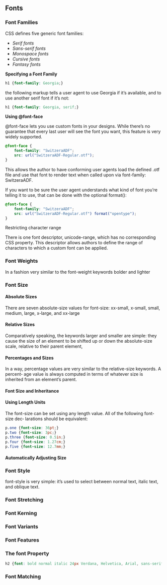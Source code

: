 ## Fonts

### Font Families

CSS defines five generic font families:

- *Serif fonts*
- *Sans-serif fonts*
- *Monospace fonts*
- *Cursive fonts*
- *Fantasy fonts*

**Specifying a Font Family**

```css
h1 {font-family: Georgia;}
```

the following markup tells a user agent to use Georgia if it’s available, and to use another serif font if it’s not:

```css
h1 {font-family: Georgia, serif;}
```

**Using @font-face**

 @font-face lets you use custom fonts in your designs. While there’s no guarantee that every last user will see the font you want, this feature is very widely supported.

```css
@font-face {
	font-family: "SwitzeraADF";
	src: url("SwitzeraADF-Regular.otf");
}
```

This allows the author to have conforming user agents load the defined .otf file and
use that font to render text when called upon via font-family: SwitzeraADF.



If you want to be sure the user agent understands what kind of font you’re telling it to
use, that can be done with the optional format():

```css
@font-face {
	font-family: "SwitzeraADF";
	src: url("SwitzeraADF-Regular.otf") format("opentype");
}
```



Restricting character range

There is one font descriptor, unicode-range, which has no corresponding CSS property. This descriptor allows authors to define the range of characters to which a custom font can be applied.



### Font Weights

In a fashion very similar to the font-weight keywords bolder and lighter

### Font Size

#### Absolute Sizes

There are seven absolute-size values for font-size: xx-small, x-small, small, medium, large, x-large, and xx-large

#### Relative Sizes

Comparatively speaking, the keywords larger and smaller are simple: they cause the size of an element to be shifted up or down the absolute-size scale, relative to their parent element,

#### Percentages and Sizes

In a way, percentage values are very similar to the relative-size keywords. A percent‐ age value is always computed in terms of whatever size is inherited from an element’s parent.

#### Font Size and Inheritance

#### Using Length Units

The font-size can be set using any length value. All of the following font-size dec‐ larations should be equivalent:

```css
p.one {font-size: 36pt;} 
p.two {font-size: 3pc;}
p.three {font-size: 0.5in;}
p.four {font-size: 1.27cm;} 
p.five {font-size: 12.7mm;}
```

#### Automatically Adjusting Size

### Font Style

font-style is very simple: it’s used to select between normal text, italic text, and
oblique text. 

### Font Stretching

### Font Kerning

### Font Variants

### Font Features

### The font Property

```css
h2 {font: bold normal italic 24px Verdana, Helvetica, Arial, sans-serif;}
```

### Font Matching

